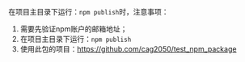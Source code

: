 在项目主目录下运行：`npm publish`时，注意事项：
1. 需要先验证npm账户的邮箱地址；
1. 在项目主目录下运行：`npm publish`
1. 使用此包的项目：https://github.com/cag2050/test_npm_package